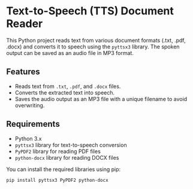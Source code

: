 # Text-to-Speech (TTS) Document Reader

This Python project reads text from various document formats (.txt, .pdf, .docx) and converts it to speech using the `pyttsx3` library. The spoken output can be saved as an audio file in MP3 format.

## Features

- Reads text from `.txt`, `.pdf`, and `.docx` files.
- Converts the extracted text into speech.
- Saves the audio output as an MP3 file with a unique filename to avoid overwriting.

## Requirements

- Python 3.x
- `pyttsx3` library for text-to-speech conversion
- `PyPDF2` library for reading PDF files
- `python-docx` library for reading DOCX files

You can install the required libraries using pip:

```bash
pip install pyttsx3 PyPDF2 python-docx
